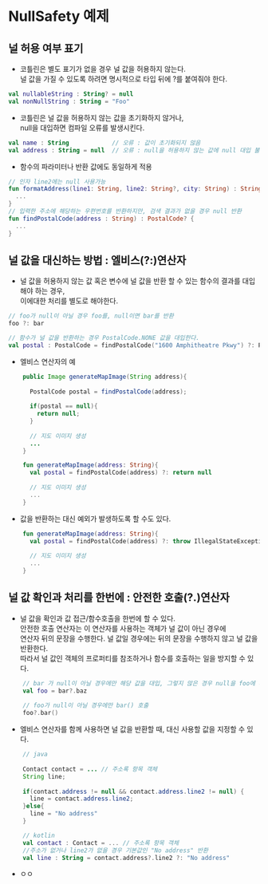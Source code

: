 # NullSafety 예제

## 널 허용 여부 표기

* 코틀린은 별도 표기가 없을 경우 널 값을 허용하지 않는다.  
  널 값을 가질 수 있도록 하려면 명시적으로 타입 뒤에 ?를 붙여줘야 한다.  
```kotlin
val nullableString : String? = null
val nonNullString : String = "Foo"
```

* 코틀린은 널 값을 허용하지 않는 값을 초기화하지 않거나,  
  null을 대입하면 컴파일 오류를 발생시킨다.
```kotlin
val name : String            // 오류 : 값이 초기화되지 않음
val address : String = null  // 오류 : null을 허용하지 않는 값에 null 대입 불가
```

* 함수의 파라미터나 반환 값에도 동일하게 적용  
```kotlin
// 인자 line2에는 null 사용가능
fun formatAddress(line1: String, line2: String?, city: String) : String {
  ...
}
// 입력한 주소에 해당하는 우편번호를 반환하지만, 검색 결과가 없을 경우 null 반환
fun findPostalCode(address : String) : PostalCode? {
  ...
}
```

## 널 값을 대신하는 방법 : 엘비스(?:)연산자

* 널 값을 허용하지 않는 값 혹은 변수에 널 값을 반환 할 수 있는 함수의 결과를 대입해야 하는 경우,</br>
  이에대한 처리를 별도로 해야한다.
```kotlin
// foo가 null이 아닐 경우 foo를, null이면 bar를 반환
foo ?: bar
```
```kotlin
// 함수가 널 값을 반환하는 경우 PostalCode.NONE 값을 대입한다.
val postal : PostalCode = findPostalCode("1600 Amphitheatre Pkwy") ?: PostalCode.NONE
```

* 엘비스 연산자의 예
```java
    public Image generateMapImage(String address){
    
      PostalCode postal = findPostalCode(address);
      
      if(postal == null){
        return null;
      }
      
      // 지도 이미지 생성
      ...
    }
```
```kotlin
    fun generateMapImage(address: String){
      val postal = findPostalCode(address) ?: return null
      
      // 지도 이미지 생성
      ...
    }
```

* 값을 반환하는 대신 예외가 발생하도록 할 수도 있다.
```kotlin
    fun generateMapImage(address: String){
      val postal = findPostalCode(address) ?: throw IllegalStateException()
      
      // 지도 이미지 생성
      ...
    }
```

## 널 값 확인과 처리를 한번에 : 안전한 호출(?.)연산자

* 널 값을 확인과 값 접근/함수호출을 한번에 할 수 있다.  
  안전한 호출 연산자는 이 연산자를 사용하는 객체가 널 값이 아닌 경우에  
  연산자 뒤의 문장을 수행한다. 널 값일 경우에는 뒤의 문장을 수행하지 않고 널 값을 반환한다.  
  따라서 널 값인 객체의 프로퍼티를 참조하거나 함수를 호출하는 일을 방지할 수 있다.
```kotlin
    // bar 가 null이 아닐 경우에만 해당 값을 대입, 그렇지 않은 경우 null을 foo에 대입
    val foo = bar?.baz
    
    // foo가 null이 아닐 경우에만 bar() 호출
    foo?.bar()
```

* 엘비스 연산자를 함께 사용하면 널 값을 반환할 때, 대신 사용할 값을 지정할 수 있다.
```java
    // java
    
    Contact contact = ... // 주소록 항목 객체
    String line;
    
    if(contact.address != null && contact.address.line2 != null) {
      line = contact.address.line2;
    }else{
      line = "No address"
    }
```
```kotlin
    // kotlin
    val contact : Contact = ... // 주소록 항목 객체
    //주소가 없거나 line2가 없을 경우 기본값인 "No address" 반환
    val line : String = contact.address?.line2 ?: "No address"
```

* ㅇㅇ

